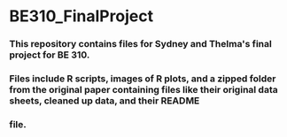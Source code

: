 # BE310_FinalProject
### This repository contains files for Sydney and Thelma's final project for BE 310.
### Files include R scripts, images of R plots, and a zipped folder from the original paper containing files like their original data sheets, cleaned up data, and their README
### file.
